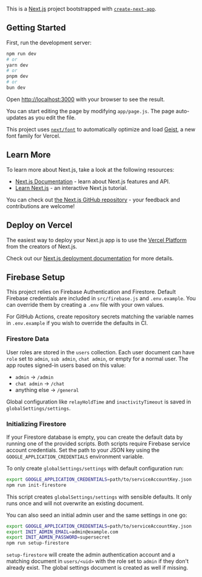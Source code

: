 This is a [Next.js](https://nextjs.org) project bootstrapped with [`create-next-app`](https://github.com/vercel/next.js/tree/canary/packages/create-next-app).

## Getting Started

First, run the development server:

```bash
npm run dev
# or
yarn dev
# or
pnpm dev
# or
bun dev
```

Open [http://localhost:3000](http://localhost:3000) with your browser to see the result.

You can start editing the page by modifying `app/page.js`. The page auto-updates as you edit the file.

This project uses [`next/font`](https://nextjs.org/docs/app/building-your-application/optimizing/fonts) to automatically optimize and load [Geist](https://vercel.com/font), a new font family for Vercel.

## Learn More

To learn more about Next.js, take a look at the following resources:

- [Next.js Documentation](https://nextjs.org/docs) - learn about Next.js features and API.
- [Learn Next.js](https://nextjs.org/learn) - an interactive Next.js tutorial.

You can check out [the Next.js GitHub repository](https://github.com/vercel/next.js) - your feedback and contributions are welcome!

## Deploy on Vercel

The easiest way to deploy your Next.js app is to use the [Vercel Platform](https://vercel.com/new?utm_medium=default-template&filter=next.js&utm_source=create-next-app&utm_campaign=create-next-app-readme) from the creators of Next.js.

Check out our [Next.js deployment documentation](https://nextjs.org/docs/app/building-your-application/deploying) for more details.

## Firebase Setup

This project relies on Firebase Authentication and Firestore. Default Firebase credentials are included in `src/firebase.js` and `.env.example`. You can override them by creating a `.env` file with your own values.

For GitHub Actions, create repository secrets matching the variable names in `.env.example` if you wish to override the defaults in CI.

### Firestore Data

User roles are stored in the `users` collection. Each user document can have `role` set to `admin`, `sub admin`, `chat admin`, or empty for a normal user. The app routes signed-in users based on this value:

- `admin` -> `/admin`
- `chat admin` -> `/chat`
- anything else -> `/general`

Global configuration like `relayHoldTime` and `inactivityTimeout` is saved in `globalSettings/settings`.

### Initializing Firestore

If your Firestore database is empty, you can create the default data by running one of the provided scripts. Both scripts require Firebase service account credentials. Set the path to your JSON key using the `GOOGLE_APPLICATION_CREDENTIALS` environment variable.

To only create `globalSettings/settings` with default configuration run:

```bash
export GOOGLE_APPLICATION_CREDENTIALS=path/to/serviceAccountKey.json
npm run init-firestore
```

This script creates `globalSettings/settings` with sensible defaults. It only runs once and will not overwrite an existing document.

You can also seed an initial admin user and the same settings in one go:

```bash
export GOOGLE_APPLICATION_CREDENTIALS=path/to/serviceAccountKey.json
export INIT_ADMIN_EMAIL=admin@example.com
export INIT_ADMIN_PASSWORD=supersecret
npm run setup-firestore
```

`setup-firestore` will create the admin authentication account and a matching document in `users/<uid>` with the role set to `admin` if they don't already exist. The global settings document is created as well if missing.
